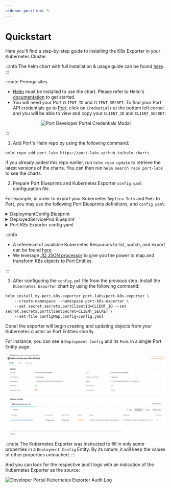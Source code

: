 ```yaml
---
sidebar_position: 3
---
```


# Quickstart

Here you'll find a step-by-step guide to installing the K8s Exporter in your Kubernetes Cluster.

:::info
The helm chart with full installation & usage guide can be found [here](https://github.com/port-labs/helm-charts/tree/main/charts/port-k8s-exporter).
:::

:::note Prerequisites

- [Helm](https://helm.sh) must be installed to use the chart. Please refer to
  Helm's [documentation](https://helm.sh/docs) to get started.
- You will need your Port `CLIENT_ID` and `CLIENT_SECRET`. To find your Port API credentials go to [Port](https://app.getport.io), click on `Crednetials` at the bottom left corner and you will be able to view and copy your `CLIENT_ID` and `CLIENT_SECRET`:

<center>

![Port Developer Portal Credentials Modal](../../../static/img/tutorial/credentials-modal.png)

</center>
:::

1. Add Port's Helm repo by using the following command:

```
helm repo add port-labs https://port-labs.github.io/helm-charts
```

If you already added this repo earlier, run `helm repo update` to retrieve
the latest versions of the charts. You can then run `helm search repo port-labs` to see the charts.

2. Prepare Port Blueprints and Kubernetes Exporter `config.yaml` configuration file.

For example, in order to export your Kubernetes `Replica Sets` and `Pods` to Port, you may use the following Port Blueprints definitions, and `config.yaml`:

<details>
<summary> DeploymentConfig Blueprint </summary>

```json showLineNumbers
{
  "identifier": "DeploymentConfig",
  "title": "Deployment Config",
  "icon": "Cluster",
  "schema": {
    "properties": {
      "newRelicUrl": {
        "type": "string",
        "format": "url",
        "title": "New Relic",
        "description": "Link to the new relic dashboard of the service",
        "default": "https://newrelic.com"
      },
      "sentryUrl": {
        "type": "string",
        "format": "url",
        "title": "Sentry URL",
        "description": "Link to the new sentry dashboard of the service",
        "default": "https://sentry.io/"
      },
      "prometheusUrl": {
        "type": "string",
        "format": "url",
        "title": "Prometheus URL",
        "default": "https://prometheus.io"
      },
      "locked": {
        "type": "boolean",
        "title": "Locked",
        "default": false,
        "description": "Are deployments currently allowed for this configuration",
        "icon": "Lock"
      },
      "creationTimestamp": {
        "type": "string",
        "title": "Creation Timestamp",
        "format": "date-time"
      },
      "annotations": {
        "type": "object",
        "title": "Annotations"
      },
      "status": {
        "type": "object",
        "title": "Status"
      }
    },
    "required": []
  },
  "mirrorProperties": {},
  "formulaProperties": {},
  "calculationProperties": {},
  "relations": {}
}
```

</details>

<details>
<summary> DeployedServicePod Blueprint </summary>

```json showLineNumbers
{
  "identifier": "DeployedServicePod",
  "title": "Deployed Service Pod",
  "icon": "Cluster",
  "schema": {
    "properties": {
      "startTime": {
        "type": "string",
        "title": "Start Time",
        "format": "date-time"
      },
      "phase": {
        "type": "string",
        "title": "Phase",
        "enum": ["Pending", "Running", "Succeeded", "Failed", "Unknown"],
        "enumColors": {
          "Pending": "yellow",
          "Running": "blue",
          "Succeeded": "green",
          "Failed": "red",
          "Unknown": "darkGray"
        }
      },
      "labels": {
        "type": "object",
        "title": "Labels"
      },
      "containers": {
        "title": "Containers",
        "type": "array"
      },
      "conditions": {
        "type": "array",
        "title": "Conditions"
      }
    },
    "required": []
  },
  "mirrorProperties": {},
  "formulaProperties": {},
  "calculationProperties": {},
  "relations": {
    "DeploymentConfig": {
      "target": "DeploymentConfig",
      "required": false,
      "many": false
    }
  }
}
```

</details>

<details>
<summary> Port K8s Exporter config.yaml </summary>

```yaml showLineNumbers
resources: # List of K8s resources to list, watch, and export to Port.
  - kind: apps/v1/replicasets # group/version/resource (G/V/R) format
    selector:
      query: .metadata.namespace | startswith("kube") | not # JQ boolean query. If evaluated to false - skip syncing the object.
    port:
      entity:
        mappings: # Mappings between one K8s object to one or many Port Entities. Each value is a JQ query.
          - identifier: .metadata.name
            title: .metadata.name
            blueprint: '"DeploymentConfig"'
            properties:
              creationTimestamp: .metadata.creationTimestamp
              annotations: .metadata.annotations
              status: .status
  - kind: v1/pods
    selector:
      query: .metadata.namespace | startswith("kube") | not
    port:
      entity:
        mappings:
          - identifier: .metadata.name
            title: .metadata.name
            blueprint: '"DeployedServicePod"'
            properties:
              startTime: .status.startTime
              phase: .status.phase
              labels: .metadata.labels
              containers: (.spec.containers | map({image, resources})) + .status.containerStatuses | group_by(.image) | map(add)
              conditions: .status.conditions
            relations:
              DeployedReplicaSet: .metadata.ownerReferences[0].name
```

</details>

:::info

- A reference of available Kubernetes Resources to list, watch, and export can be found [here](https://kubernetes.io/docs/reference/kubernetes-api/)
- We leverage [JQ JSON processor](https://stedolan.github.io/jq/manual/) to give you the power to map and transform K8s objects to Port Entities.

:::

3. After configuring the `config.yml` file from the previous step. Install the `Kubernetes Exporter` chart by using the following command:

```
helm install my-port-k8s-exporter port-labs/port-k8s-exporter \
    --create-namespace --namespace port-k8s-exporter \
    --set secret.secrets.portClientId=CLIENT_ID --set secret.secrets.portClientSecret=CLIENT_SECRET \
    --set-file configMap.config=config.yaml
```

Done! the exporter will begin creating and updating objects from your Kubernetes cluster as Port Entities shortly.

For instance, you can see a `Deployment Config` and its `Pods` in a single Port Entity page:

![Developer Portal Kubernetes Exporter Deployment Config Entity](../../../static/img/integrations/k8s-exporter/DeploymentConfigAndPods.png)

:::note
The Kubernetes Exporter was instructed to fill in only some properties in a `Deployment Config` Entity. By its nature, it will keep the values of other properties untouched.
:::

And you can look for the respective audit logs with an indication of the Kubernetes Exporter as the source:

![Developer Portal Kubernetes Exporter Audit Log](../../../static/img/integrations/k8s-exporter/AuditLog.png)

